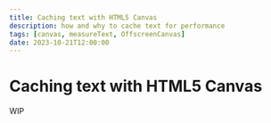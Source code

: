 ```yaml
---
title: Caching text with HTML5 Canvas
description: how and why to cache text for performance
tags: [canvas, measureText, OffscreenCanvas]
date: 2023-10-21T12:00:00
---
```


# Caching text with HTML5 Canvas

WIP

